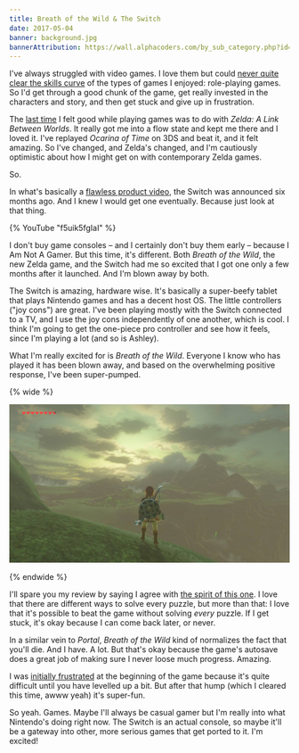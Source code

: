 ```yaml
---
title: Breath of the Wild & The Switch
date: 2017-05-04
banner: background.jpg
bannerAttribution: https://wall.alphacoders.com/by_sub_category.php?id=242233
---
```


I've always struggled with video games. I love them but could [never quite clear the skills curve](/blog/the-joys-and-sorrows-of-being-an-almost-gamer/) of the types of games I enjoyed: role-playing games. So I'd get through a good chunk of the game, get really invested in the characters and story, and then get stuck and give up in frustration.

The [last time](/blog/the-redemption-of-the-almost-gamer/) I felt good while playing games was to do with _Zelda: A Link Between Worlds_. It really got me into a flow state and kept me there and I loved it. I've replayed _Ocarina of Time_ on 3DS and beat it, and it felt amazing. So I've changed, and Zelda's changed, and I'm cautiously optimistic about how I might get on with contemporary Zelda games.

So.

In what's basically a [flawless product video](https://www.youtube.com/watch?v=f5uik5fgIaI), the Switch was announced six months ago. And I knew I would get one eventually. Because just look at that thing.

{% YouTube "f5uik5fgIaI" %}

I don't buy game consoles – and I certainly don't buy them early – because I Am Not A Gamer. But this time, it's different. Both _Breath of the Wild_, the new Zelda game, and the Switch had me so excited that I got one only a few months after it launched. And I'm blown away by both.

The Switch is amazing, hardware wise. It's basically a super-beefy tablet that plays Nintendo games and has a decent host OS. The little controllers ("joy cons") are great. I've been playing mostly with the Switch connected to a TV, and I use the joy cons independently of one another, which is cool. I think I'm going to get the one-piece pro controller and see how it feels, since I'm playing a lot (and so is Ashley).

What I'm really excited for is _Breath of the Wild_. Everyone I know who has played it has been blown away, and based on the overwhelming positive response, I've been super-pumped.

{% wide %}

![More like Breath the Fresh Air amirite](botw.jpg)

{% endwide %}

I'll spare you my review by saying I agree with [the spirit of this one](http://kotaku.com/the-legend-of-zelda-breath-of-the-wild-the-kotaku-rev-1792885174). I love that there are different ways to solve every puzzle, but more than that: I love that it's possible to beat the game without solving _every_ puzzle. If I get stuck, it's okay because I can come back later, or never.

In a similar vein to _Portal_, _Breath of the Wild_ kind of normalizes the fact that you'll die. And I have. A lot. But that's okay because the game's autosave does a great job of making sure I never loose much progress. Amazing.

I was [initially frustrated](https://twitter.com/ashfurrow/status/859467299320999937) at the beginning of the game because it's quite difficult until you have levelled up a bit. But after that hump (which I cleared this time, awww yeah) it's super-fun.

So yeah. Games. Maybe I'll always be casual gamer but I'm really into what Nintendo's doing right now. The Switch is an actual console, so maybe it'll be a gateway into other, more serious games that get ported to it. I'm excited!
